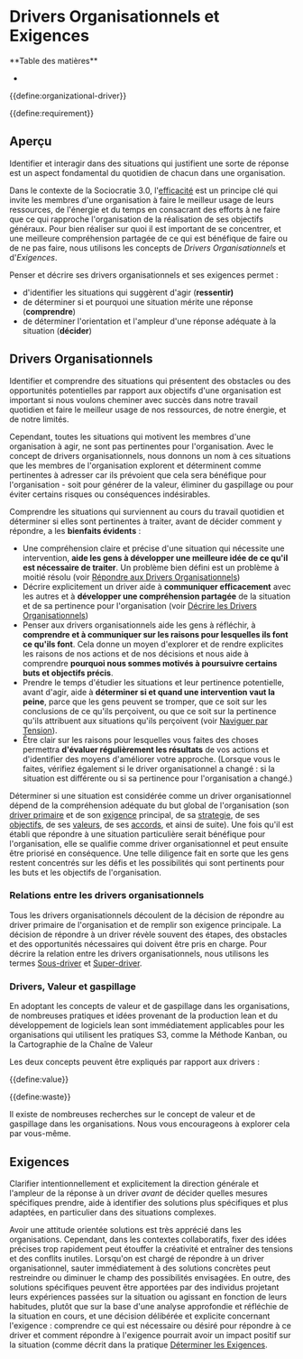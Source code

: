 # Drivers Organisationnels et Exigences

<only presets="jekyll">
**Table des matières**

-

</only>

{{define:organizational-driver}}

{{define:requirement}}

## Aperçu

Identifier et interagir dans des situations qui justifient une sorte de réponse est un aspect fondamental du quotidien de chacun dans une organisation.

Dans le contexte de la Sociocratie 3.0, l'[efficacité](section:principle-effectiveness) est un principe clé qui invite les membres d'une organisation à faire le meilleur usage de leurs ressources, de l'énergie et du temps en consacrant des efforts à ne faire que ce qui rapproche l'organisation de la réalisation de ses objectifs généraux. Pour bien réaliser sur quoi il est important de se concentrer, et une meilleure compréhension partagée de ce qui est bénéfique de faire ou de ne pas faire, nous utilisons les concepts de _Drivers Organisationnels_ et d'_Exigences_.

Penser et décrire ses drivers organisationnels et ses exigences permet :

- d'identifier les situations qui suggèrent d'agir (**ressentir)**
- de déterminer si et pourquoi une situation mérite une réponse (**comprendre**)
- de déterminer l'orientation et l'ampleur d'une réponse adéquate à la situation (**décider**)

## Drivers Organisationnels

Identifier et comprendre des situations qui présentent des obstacles ou des opportunités potentielles par rapport aux objectifs d'une organisation est important si nous voulons cheminer avec succès dans notre travail quotidien et faire le meilleur usage de nos ressources, de notre énergie, et de notre limités.

Cependant, toutes les situations qui motivent les membres d'une organisation à agir, ne sont pas pertinentes pour l'organisation. Avec le concept de drivers organisationnels, nous donnons un nom à ces situations que les membres de l'organisation explorent et déterminent comme pertinentes à adresser car ils prévoient que cela sera bénéfique pour l'organisation - soit pour générer de la valeur, éliminer du gaspillage ou pour éviter certains risques ou conséquences indésirables.

Comprendre les situations qui surviennent au cours du travail quotidien et déterminer si elles sont pertinentes à traiter, avant de décider comment y répondre, a les **bienfaits évidents** :

- Une compréhension claire et précise d'une situation qui nécessite une intervention, **aide les gens à développer une meilleure idée de ce qu'il est nécessaire de traiter**. Un problème bien défini est un problème à moitié résolu (voir [Répondre aux Drivers Organisationnels](section:respond-to-organizational-drivers))
- Décrire explicitement un driver aide à **communiquer efficacement** avec les autres et à **développer une compréhension partagée** de la situation et de sa pertinence pour l'organisation (voir [Décrire les Drivers Organisationnels](section:describe-organizational-drivers))
- Penser aux drivers organisationnels aide les gens à réfléchir, à **comprendre et à communiquer sur les raisons pour lesquelles ils font ce qu'ils font**. Cela donne un moyen d'explorer et de rendre explicites les raisons de nos actions et de nos décisions et nous aide à comprendre **pourquoi nous sommes motivés à poursuivre certains buts et objectifs précis**.
- Prendre le temps d'étudier les situations et leur pertinence potentielle, avant d'agir, aide à **déterminer si et quand une intervention vaut la peine**, parce que les gens peuvent se tromper, que ce soit sur les conclusions de ce qu'ils perçoivent, ou que ce soit sur la pertinence qu'ils attribuent aux situations qu'ils perçoivent (voir [Naviguer par Tension](section:navigate-via-tension)).
- Être clair sur les raisons pour lesquelles vous faites des choses permettra **d'évaluer régulièrement les résultats** de vos actions et d'identifier des moyens d'améliorer votre approche. (Lorsque vous le faites, vérifiez également si le driver organisationnel a changé : si la situation est différente ou si sa pertinence pour l'organisation a changé.)

Déterminer si une situation est considérée comme un driver organisationnel dépend de la compréhension adéquate du but global de l'organisation (son [driver primaire](glossary:primary-driver) et de son  [exigence](glossary:requirement) principal, de sa [strategie](glossary:strategy), de ses [objectifs](glossary:objective), de ses [valeurs](glossary:values), de ses [accords](glossary:agreement), et ainsi de suite). Une fois qu'il est établi que répondre à une situation particulière serait bénéfique pour l'organisation, elle se qualifie comme driver organisationnel et peut ensuite être priorisé en conséquence. Une telle diligence fait en sorte que les gens restent concentrés sur les défis et les possibilités qui sont pertinents pour les buts et les objectifs de l'organisation.

### Relations entre les drivers organisationnels

Tous les drivers organisationnels découlent de la décision de répondre au driver primaire de l'organisation et de remplir son exigence principale. La décision de répondre à un driver révèle souvent des étapes, des obstacles et des opportunités nécessaires qui doivent être pris en charge. Pour décrire la relation entre les drivers organisationnels, nous utilisons les termes [Sous-driver](glossary:subdriver) et [Super-driver](glossary:superdriver).

### Drivers, Valeur et gaspillage

En adoptant les concepts de valeur et de gaspillage dans les organisations, de nombreuses pratiques et idées provenant de la production lean et du développement de logiciels lean sont immédiatement applicables pour les organisations qui utilisent les pratiques S3, comme la Méthode Kanban, ou la Cartographie de la Chaîne de Valeur

Les deux concepts peuvent être expliqués par rapport aux drivers :

{{define:value}}

{{define:waste}}

Il existe de nombreuses recherches sur le concept de valeur et de gaspillage dans les organisations. Nous vous encourageons à explorer cela par vous-même.

## Exigences

Clarifier intentionnellement et explicitement la direction générale et l'ampleur de la réponse à un driver _avant_ de décider quelles mesures spécifiques prendre, aide à identifier des solutions plus spécifiques et plus adaptées, en particulier dans des situations complexes.

Avoir une attitude orientée solutions est très apprécié dans les organisations. Cependant, dans les contextes collaboratifs, fixer des idées précises trop rapidement peut étouffer la créativité et entraîner des tensions et des conflits inutiles. Lorsqu'on est chargé de répondre à un driver organisationnel, sauter immédiatement à des solutions concrètes peut restreindre ou diminuer le champ des possibilités envisagées. En outre, des solutions spécifiques peuvent être apportées par des individus projetant leurs expériences passées sur la situation ou agissant en fonction de leurs habitudes, plutôt que sur la base d'une analyse approfondie et réfléchie de la situation en cours, et une décision délibérée et explicite concernant l'exigence : comprendre ce qui est nécessaire ou désiré pour répondre à ce driver et comment répondre à l'exigence pourrait avoir un impact positif sur la situation (comme décrit dans la pratique [Déterminer les Exigences](section:determine-requirements).
